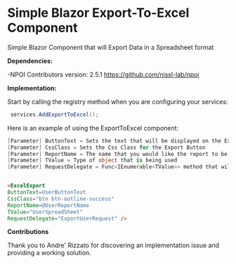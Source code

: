 # Simple Blazor Export-To-Excel Component

Simple Blazor Component that will Export Data in a Spreadsheet format

**Dependencies:**

-NPOI Contributors version: 2.5.1 https://github.com/nissl-lab/npoi

**Implementation:**

Start by calling the registry method when you are configuring your services:

```csharp
 services.AddExportToExcel();
```

Here is an example of using the ExportToExcel component:

```csharp
[Parameter] ButtonText = Sets the text that will be displayed on the Export Button
[Parameter] CssClass = Sets the Css Class for the Export Button
[Parameter] ReportName = The name that you would like the report to be saved as
[Parameter] TValue = Type of object that is being used
[Parameter] RequestDelegate = Func<IEnumerable<TValue>> method that will retrive a list of the specified TValue
```

```html

<ExcelExport 
ButtonText=UserButtonText
CssClass="btn btn-outline-success" 
ReportName=@UserReportName
TValue="UserSpreadSheet"
RequestDelegate="ExportUserRequest" />

```

**Contributions**

Thank you to Andre' Rizzato for discovering an implementation issue and providing a working solution.
